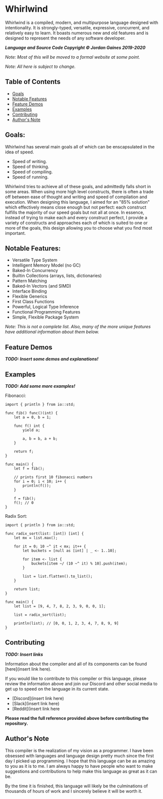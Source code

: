 # Whirlwind

Whirlwind is a compiled, modern, and multipurpose language designed with intentionality.
It is strongly-typed, versatile, expressive, concurrent, and relatively easy to learn.
It boasts numerous new and old features and is designed to represent the needs of any software developer.

***Language and Source Code Copyright &copy; Jordan Gaines 2019-2020***

*Note: Most of this will be moved to a formal website at some point.*

*Note: All here is subject to change.*

## Table of Contents

- [Goals](#goals)
- [Notable Features](#features)
- [Feature Demos](#demos)
- [Examples](#examples)
- [Contributing](#contributing)
- [Author's Note](#note)

## <a name="goals"/> Goals:

Whirlwind has several main goals all of which can be enscapsulated in the idea of speed.

 * Speed of writing.
 * Speed of thinking.
 * Speed of compiling.
 * Speed of running.
 
Whirlwind tries to achieve all of these goals, and admittedly falls short in some areas.  When using more high level constructs,
there is often a trade off between ease of thought and writing and speed of compilation and execution.  When designing this
language, I aimed for an "85% solution" which effectively means close enough but not perfect: each construct fulfills the majority of our speed goals but not all at once.  In essence, instead of trying to make each and every construct perfect, I provide a variety of constructs and approaches each of which is suited to one or more of the goals, this design allowing you to choose what you find most important.

## <a name="features"/> Notable Features:

- Versatile Type System
- Intelligent Memory Model (no GC)
- Baked-In Concurrency
- Builtin Collections (arrays, lists, dictionaries)
- Pattern Matching
- Baked-In Vectors (and SIMD)
- Interface Binding
- Flexible Generics
- First Class Functions
- Powerful, Logical Type Inference
- Functional Programming Features
- Simple, Flexible Package System

*Note: This is not a complete list.  Also, many of the more unique features have additional information about them below.*

## <a name="demos"/> Feature Demos

***TODO: Insert some demos and explanations!***

## <a name="examples"/> Examples

***TODO: Add some more examples!***

Fibonacci:

    import { println } from io::std;

    func fib() func()(int) {
        let a = 0, b = 1;

        func f() int {
            yield a;

            a, b = b, a + b;
        }

        return f;
    }

    func main() {
        let f = fib();

        // prints first 10 fibonacci numbers
        for i = 0; i < 10; i++ {
            println(f());
        }

        f = fib();
        f(); // 0
    }

Radix Sort:

    import { println } from io::std;

    func radix_sort(list: [int]) [int] {
        let mx = list.max();

        for it = 0; 10 ~^ it < mx; it++ {
            let buckets = [null as [int] | _ <- 1..10];

            for item <- list {
                buckets[item ~/ (10 ~^ it) % 10].push(item);
            }             

            list = list.flatten().to_list();
        }

        return list;
    }

    func main() {
        let list = [9, 4, 7, 8, 2, 3, 9, 0, 0, 1];

        list = radix_sort(list);

        println(list); // [0, 0, 1, 2, 3, 4, 7, 8, 9, 9]
    }
   
## <a name="contributing"/> Contributing

***TODO: Insert links***

Information about the compiler and all of its components can be found [here](insert link here).

If you would like to contribute to this compiler or this language, please review the information above
and join our Discord and other social media to get up to speed on the language in its current state.

 - [Discord](insert link here)
 - [Slack](insert link here)
 - [Reddit](insert link here
 
**Please read the full reference provided above before contributing the
repository.**
   
## <a name="note"/> Author's Note
This compiler is the realization of my vision as a programmer. I have been obsessed with languages
and language design pretty much since the first day I picked up programming. I hope that this language
can be as amazing to you as it is to me. I am always happy to have people who want to make
suggestions and contributions to help make this language as great as it can be.

By the time it is finished, this language will likely be the culminations of thousands of hours of work
and I sincerely believe it will be worth it.
